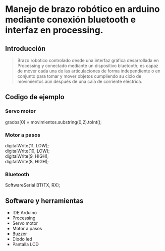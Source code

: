 
# Manejo de brazo robótico en arduino mediante conexión bluetooth e interfaz en processing.

## Introducción

> Brazo robótico controlado desde una interfaz gráfica desarrollada en Processing y conectado mediante un dispositivo bluetooth; es capaz de mover cada una de las articulaciones de forma independiente o en conjunto para tomar y mover objetos cumpliendo su ciclo de movimientos aún después de una caía de corriente eléctrica.

## Codigo de ejemplo
<h3> Servo motor </h3>
grados[0] = movimientos.substring(0,2).toInt();
<h3>  Motor a pasos </h3>
 digitalWrite(11, LOW);  <br>
 digitalWrite(10, LOW);  <br>
 digitalWrite(9, HIGH);  <br>
 digitalWrite(8, HIGH);  <br>
<h3>  Bluetooth </h3>
SoftwareSerial BT(TX, RX);  



## Software y herramientas
<ul>
 <li type="square"> IDE Arduino </li>
 <li type="square"> Processing </li>
 <li type="square"> Servo motor </li>
 <li type="square"> Motor a pasos </li>
 <li type="square"> Buzzer </li>
 <li type="square"> Diodo led </li>
 <li type="square"> Pantalla LCD </li>
</ul>
